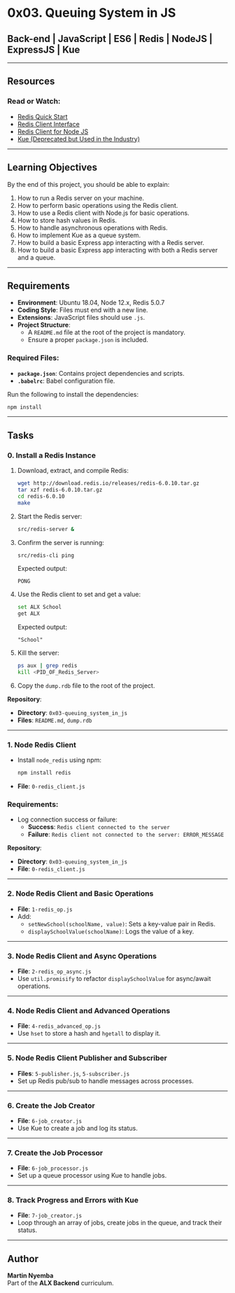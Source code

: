 # 0x03. Queuing System in JS

## Back-end | JavaScript | ES6 | Redis | NodeJS | ExpressJS | Kue

---

## Resources
### Read or Watch:
- [Redis Quick Start](https://redis.io/docs/getting-started/)
- [Redis Client Interface](https://redis.io/docs/clients/)
- [Redis Client for Node JS](https://github.com/redis/node-redis)
- [Kue (Deprecated but Used in the Industry)](https://github.com/Automattic/kue)

---

## Learning Objectives
By the end of this project, you should be able to explain:
1. How to run a Redis server on your machine.
2. How to perform basic operations using the Redis client.
3. How to use a Redis client with Node.js for basic operations.
4. How to store hash values in Redis.
5. How to handle asynchronous operations with Redis.
6. How to implement Kue as a queue system.
7. How to build a basic Express app interacting with a Redis server.
8. How to build a basic Express app interacting with both a Redis server and a queue.

---

## Requirements
- **Environment**: Ubuntu 18.04, Node 12.x, Redis 5.0.7
- **Coding Style**: Files must end with a new line.
- **Extensions**: JavaScript files should use `.js`.
- **Project Structure**:
  - A `README.md` file at the root of the project is mandatory.
  - Ensure a proper `package.json` is included.

### Required Files:
- **`package.json`**: Contains project dependencies and scripts.
- **`.babelrc`**: Babel configuration file.

Run the following to install the dependencies:
```bash
npm install
```

---

## Tasks

### 0. Install a Redis Instance
1. Download, extract, and compile Redis:
   ```bash
   wget http://download.redis.io/releases/redis-6.0.10.tar.gz
   tar xzf redis-6.0.10.tar.gz
   cd redis-6.0.10
   make
   ```
2. Start the Redis server:
   ```bash
   src/redis-server &
   ```
3. Confirm the server is running:
   ```bash
   src/redis-cli ping
   ```
   Expected output:
   ```
   PONG
   ```

4. Use the Redis client to set and get a value:
   ```bash
   set ALX School
   get ALX
   ```
   Expected output:
   ```
   "School"
   ```

5. Kill the server:
   ```bash
   ps aux | grep redis
   kill <PID_OF_Redis_Server>
   ```

6. Copy the `dump.rdb` file to the root of the project.

**Repository**:  
- **Directory**: `0x03-queuing_system_in_js`  
- **Files**: `README.md`, `dump.rdb`

---

### 1. Node Redis Client
- Install `node_redis` using npm:
  ```bash
  npm install redis
  ```
- **File**: `0-redis_client.js`

### Requirements:
- Log connection success or failure:
  - **Success**: `Redis client connected to the server`
  - **Failure**: `Redis client not connected to the server: ERROR_MESSAGE`

**Repository**:  
- **Directory**: `0x03-queuing_system_in_js`  
- **File**: `0-redis_client.js`

---

### 2. Node Redis Client and Basic Operations
- **File**: `1-redis_op.js`
- Add:
  - `setNewSchool(schoolName, value)`: Sets a key-value pair in Redis.
  - `displaySchoolValue(schoolName)`: Logs the value of a key.

---

### 3. Node Redis Client and Async Operations
- **File**: `2-redis_op_async.js`
- Use `util.promisify` to refactor `displaySchoolValue` for async/await operations.

---

### 4. Node Redis Client and Advanced Operations
- **File**: `4-redis_advanced_op.js`
- Use `hset` to store a hash and `hgetall` to display it.

---

### 5. Node Redis Client Publisher and Subscriber
- **Files**: `5-publisher.js`, `5-subscriber.js`
- Set up Redis pub/sub to handle messages across processes.

---

### 6. Create the Job Creator
- **File**: `6-job_creator.js`
- Use Kue to create a job and log its status.

---

### 7. Create the Job Processor
- **File**: `6-job_processor.js`
- Set up a queue processor using Kue to handle jobs.

---

### 8. Track Progress and Errors with Kue
- **File**: `7-job_creator.js`
- Loop through an array of jobs, create jobs in the queue, and track their status.

---

## Author
**Martin Nyemba**  
Part of the **ALX Backend** curriculum.  

